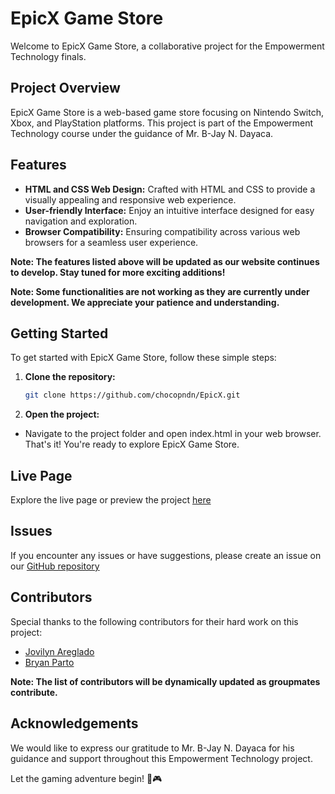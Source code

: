 # EpicX Game Store

Welcome to EpicX Game Store, a collaborative project for the Empowerment Technology finals.

## Project Overview

EpicX Game Store is a web-based game store focusing on Nintendo Switch, Xbox, and PlayStation platforms. This project is part of the Empowerment Technology course under the guidance of Mr. B-Jay N. Dayaca.

## Features

- **HTML and CSS Web Design:** Crafted with HTML and CSS to provide a visually appealing and responsive web experience.
- **User-friendly Interface:** Enjoy an intuitive interface designed for easy navigation and exploration.
- **Browser Compatibility:** Ensuring compatibility across various web browsers for a seamless user experience.

**Note: The features listed above will be updated as our website continues to develop. Stay tuned for more exciting additions!**

**Note: Some functionalities are not working as they are currently under development. We appreciate your patience and understanding.**

## Getting Started

To get started with EpicX Game Store, follow these simple steps:

1. **Clone the repository:**
   ```bash
   git clone https://github.com/chocopndn/EpicX.git
   ```
2. **Open the project:**

- Navigate to the project folder and open index.html in your web browser.
  That's it! You're ready to explore EpicX Game Store.

## Live Page

Explore the live page or preview the project [here](https://chocopndn.github.io/EpicX/)

## Issues

If you encounter any issues or have suggestions, please create an issue on our [GitHub repository](https://github.com/chocopndn/EpicX/issues)

## Contributors

Special thanks to the following contributors for their hard work on this project:

- [Jovilyn Areglado](https://www.facebook.com/lesyeuxdenini29)
- [Bryan Parto](https://www.facebook.com/bryanmark.parto.5)

**Note: The list of contributors will be dynamically updated as groupmates contribute.**

## Acknowledgements

We would like to express our gratitude to Mr. B-Jay N. Dayaca for his guidance and support throughout this Empowerment Technology project.

Let the gaming adventure begin! 🚀🎮

